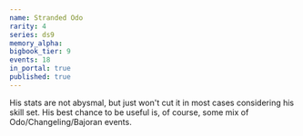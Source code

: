 ```yaml
---
name: Stranded Odo
rarity: 4
series: ds9
memory_alpha:
bigbook_tier: 9
events: 18
in_portal: true
published: true
---
```


His stats are not abysmal, but just won't cut it in most cases considering his skill set. His best chance to be useful is, of course, some mix of Odo/Changeling/Bajoran events.
